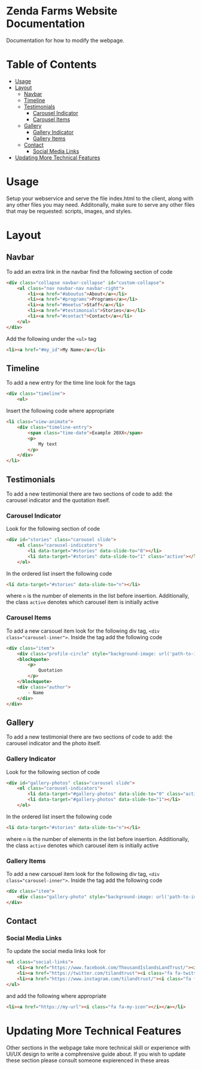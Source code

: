 Zenda Farms Website Documentation
=================================

Documentation for how to modify the webpage.

Table of Contents
=================

   * [Usage](#usage)
   * [Layout](#layout)
      * [Navbar](#navbar)
      * [Timeline](#timeline)
      * [Testimonials](#testimonials)
         * [Carousel Indicator](#carousel-indicator)
         * [Carousel Items](#carousel-items)
      * [Gallery](#gallery)
         * [Gallery Indicator](#gallery-indicator)
         * [Gallery Items](#gallery-items)
      * [Contact](#contact)
         * [Social Media Links](#social-media-links)
   * [Updating More Technical Features](#updating-more-technical-features)

Usage
=====

Setup your webservice and serve the file index.html to the client, along with
any other files you may need. Additonally, make sure to serve any other files that may be requested: scripts, images, and styles.

Layout
======

Navbar
------

To add an extra link in the navbar find the following section of code
```html
<div class="collapse navbar-collapse" id="custom-collapse">
	<ul class="nav navbar-nav navbar-right">
		<li><a href="#aboutus">About</a></li>
		<li><a href="#programs">Programs</a></li>
		<li><a href="#meetus">Staff</a></li>
		<li><a href="#testimonials">Stories</a></li>
		<li><a href="#contact">Contact</a></li>
	</ul>
</div>
```
Add the following under the `<ul>` tag
```html
<li><a href="#my_id">My Name</a></li>
```

Timeline
--------

To add a new entry for the time line look for the tags
```html
<div class="timeline">
	<ul>
```

Insert the following code where appropriate
```html
<li class="view-animate">
	<div class="timeline-entry">
		<span class="time-date">Example 20XX</span>
		<p>
			My text
		</p>
	</div>
</li>
```

Testimonials
------------

To add a new testimonial there are two sections of code to add: the carousel indicator and the quotation itself.

### Carousel Indicator

Look for the following section of code
```html
<div id="stories" class="carousel slide">
	<ol class="carousel-indicators">
		<li data-target="#stories" data-slide-to="0"></li>
		<li data-target="#stories" data-slide-to="1" class="active"></li>
	</ol>
```

In the ordered list insert the following code
```html
<li data-target="#stories" data-slide-to="n"></li>
```
where `n` is the number of elements in the list before insertion. Additionally, the class `active` denotes which carousel item is initially active

### Carousel Items

To add a new carsouel item look for the following div tag, `<div class="carousel-inner">`. Inside the tag add the following code
```html
<div class="item">
	<div class="profile-circle" style="background-image: url('path-to-img')"></div>
	<blockquote>
		<p>
			Quotation
		</p>
	</blockquote>
	<div class="author">
		- Name
	</div>
</div>
```

Gallery
-------

To add a new testimonial there are two sections of code to add: the carousel indicator and the photo itself.

### Gallery Indicator

Look for the following section of code
```html
<div id="gallery-photos" class="carousel slide">
	<ol class="carousel-indicators">
		<li data-target="#gallery-photos" data-slide-to="0" class="active"></li>
		<li data-target="#gallery-photos" data-slide-to="1"></li>
	</ol>
```

In the ordered list insert the following code
```html
<li data-target="#stories" data-slide-to="n"></li>
```
where `n` is the number of elements in the list before insertion. Additionally, the class `active` denotes which carousel item is initially active

### Gallery Items

To add a new carsouel item look for the following div tag, `<div class="carousel-inner">`. Inside the tag add the following code
```html
<div class="item">
	<div class="gallery-photo" style="background-image: url('path-to-image')"></div>
</div>
```

Contact
-------

### Social Media Links

To update the social media links look for
```html
<ul class="social-links">
	<li><a href="https://www.facebook.com/ThousandIslandsLandTrust/"><i class="fa fa-facebook"></i></a></li>
	<li><a href="https://twitter.com/tilandtrust"><i class="fa fa-twitter"></i></a></li>
	<li><a href="https://www.instagram.com/tilandtrust/"><i class="fa fa-instagram"></i></a></li>
</ul>
```
and add the following where appropriate
```html
<li><a href="https://my-url"><i class="fa fa-my-icon"></i></a></li>
```

Updating More Technical Features
================================

Other sections in the webpage take more technical skill or experience with UI/UX design to
write a comphrensive guide about. If you wish to update these section please consult someone
expierenced in these areas
